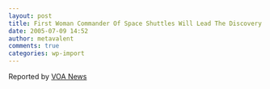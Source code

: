 ```yaml
---
layout: post
title: First Woman Commander Of Space Shuttles Will Lead The Discovery Crew
date: 2005-07-09 14:52
author: metavalent
comments: true
categories: wp-import
---
```

Reported by <a href="http://www.voanews.com/english/2005-07-08-voa19.cfm">VOA News</a>
